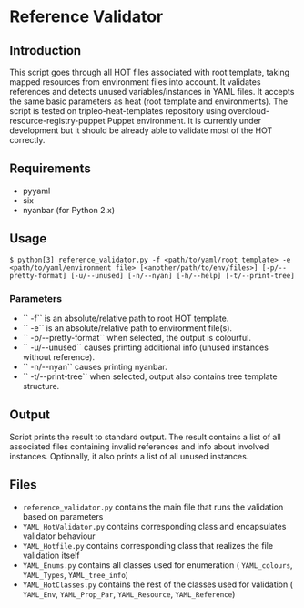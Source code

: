 Reference Validator
===================

<h2> Introduction </h2>

This script goes through all HOT files associated with root template, taking mapped resources from environment files into account.
It validates references and detects unused variables/instances in YAML files. It accepts the same basic parameters as heat (root template and environments).
The script is tested on tripleo-heat-templates repository using overcloud-resource-registry-puppet Puppet environment.
It is currently under development but it should be already able to validate most of the HOT correctly.

<h2> Requirements </h2>

 - pyyaml
 - six
 - nyanbar (for Python 2.x)

<h2> Usage </h2>

    $ python[3] reference_validator.py -f <path/to/yaml/root template> -e <path/to/yaml/environment file> [<another/path/to/env/files>] [-p/--pretty-format] [-u/--unused] [-n/--nyan] [-h/--help] [-t/--print-tree]

<h3> Parameters </h3>
<ul>
<li> `` -f`` is an absolute/relative path to root HOT template. </li>
<li> `` -e`` is an absolute/relative path to environment file(s). </li>
<li> `` -p/--pretty-format`` when selected, the output is colourful. </li>
<li> `` -u/--unused`` causes printing additional info (unused instances without reference).</li>
<li> `` -n/--nyan`` causes printing nyanbar.</li>
<li> `` -t/--print-tree`` when selected, output also contains tree template structure.</li>
</ul>

<h2> Output </h2>
Script prints the result to standard output. The result contains a list of all associated files containing invalid references and info about involved instances.
Optionally, it also prints a list of all unused instances.

<h2> Files </h2>

 - ``reference_validator.py`` contains the main file that runs the validation based on parameters
 - ``YAML_HotValidator.py`` contains corresponding class and encapsulates validator behaviour
 - ``YAML_Hotfile.py`` contains corresponding class that realizes the file validation itself
 - ``YAML_Enums.py`` contains all classes used for enumeration ( ``YAML_colours``, ``YAML_Types``, ``YAML_tree_info``)
 - ``YAML_HotClasses.py`` contains the rest of the classes used for validation ( ``YAML_Env``, ``YAML_Prop_Par``, ``YAML_Resource``, ``YAML_Reference``)
